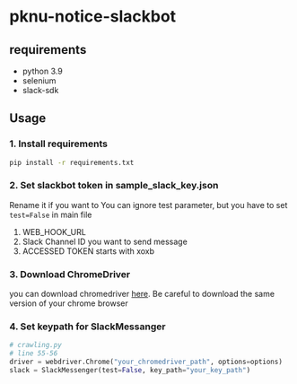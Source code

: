 # pknu-notice-slackbot

## requirements
- python 3.9
- selenium
- slack-sdk

## Usage

### 1. Install requirements
```bash
pip install -r requirements.txt
```

### 2. Set slackbot token in sample_slack_key.json
Rename it if you want to
You can ignore test parameter, but you have to set `test=False` in main file
1. WEB_HOOK_URL
2. Slack Channel ID you want to send message
3. ACCESSED TOKEN starts with xoxb

### 3. Download ChromeDriver
you can download chromedriver [here](https://chromedriver.chromium.org).
Be careful to download the same version of your chrome browser

### 4. Set keypath for SlackMessanger
```python
# crawling.py 
# line 55-56
driver = webdriver.Chrome("your_chromedriver_path", options=options)
slack = SlackMessenger(test=False, key_path="your_key_path")
```

